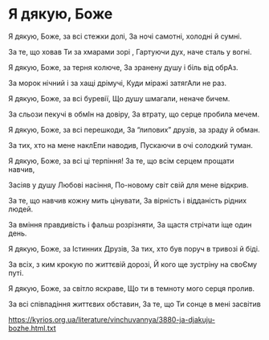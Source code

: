 Я дякую, Боже
================================================================

Я дякую, Боже, за всі стежки долі,
За ночі самотні, холодні й сумні.

За те, що ховав Ти за хмарами зорі ,
Гартуючи дух, наче сталь у вогні.

Я дякую, Боже, за терня колюче,
За зранену душу і біль від обрАз.

За морок нічний і за хащі дрімучі,
Куди міражі затягАли не раз.

Я дякую, Боже, за всі буревії,
Що душу шмагали, неначе бичем.

За сльози пекучі в обмІн на довіру,
За втрату, що серце пробила мечем.

Я дякую, Боже, за всі перешкоди,
За “липових” друзів, за зраду й обман.

За тих, хто на мене наклЕпи наводив,
Пускаючи в очі солодкий туман.

Я дякую, Боже, за всі ці терпіння!
За те, що всім серцем прощати навчив,

Засіяв у душу Любові насіння,
По-новому світ свій для мене відкрив.

За те, що навчив кожну мить цінувати,
За вірність і відданість рідних людей.

За вміння правдивість і фальш розрізняти,
За щастя стрічати іще один день.

Я дякую, Боже, за Істинних Друзів,
За тих, хто був поруч в тривозі й біді.

За всіх, з ким крокую по життєвій дорозі,
Й кого ще зустріну на своЄму путі.

Я дякую, Боже, за світло яскраве,
Що ти в темноту мого серця пролив.

За всі співпадіння життєвих обставин,
За те, що Ти сонце в мені засвітив


https://kyrios.org.ua/literature/vinchuvannya/3880-ja-djakuju-bozhe.html.txt
